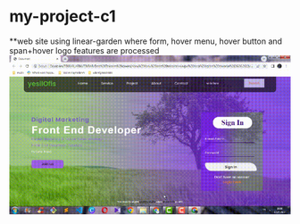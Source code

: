 # my-project-c1
**web site using linear-garden where form, hover menu, hover button and span+hover logo features are processed
![proje resmi](https://github.com/muratavci05/my-project-c1/blob/3707e27fc1d269f0f4a441c7123116c781a78024/websiteproject.gif)
